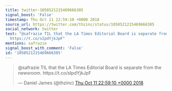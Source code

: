 ```yaml
---
title: twitter-1050521215469666305
signal_boost: 'False'
timestamp: Thu Oct 11 22:59:10 +0000 2018
source_url: https://twitter.com/thzinc/status/1050521215469666305
social_network: twitter
text: "@safrazie TIL that the LA Times Editorial Board is separate from the newsroom.
  https://t.co/sIpdYjkJpF"
mentions: safrazie
signal_boost_with_comment: 'False'
id: '1050521215469666305'
---
```


<blockquote class="twitter-tweet"><p lang="en" dir="ltr">@safrazie TIL that the LA Times Editorial Board is separate from the newsroom. https://t.co/sIpdYjkJpF</p>&mdash; Daniel James (@thzinc) <a href="https://twitter.com/thzinc/status/1050521215469666305">Thu Oct 11 22:59:10 +0000 2018</a></blockquote> <script async src="https://platform.twitter.com/widgets.js" charset="utf-8"></script>